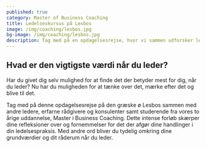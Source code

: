 ```yaml
---
published: true
category: Master of Business Coaching
title: Ledelseskursus på Lesbos
image: /img/coaching/lesbos.jpg
bg-image: /img/coaching/lesbos.jpg
description: Tag med på en opdagelsesrejse, hvor vi sammen udforsker ledelseskunsten og finder ind til de vigtigste værdier i det at lede sig selv og fællesskabet.
---
```


## Hvad er den vigtigste værdi når du leder?

Har du givet dig selv mulighed for at finde det der betyder mest for dig, når du leder? Nu har du muligheden for at tænke over det, mærke efter det og blive til det.

Tag med på denne opdagelsesrejse på den græske ø Lesbos sammen med andre ledere, erfarne rådgivere og konsulenter samt studerende fra vores to årige uddannelse, Master i Business Coaching.
Dette intense forløb skærper dine refleksioner over og fornemmelser for det der afgør dine handlinger i din ledelsespraksis. Med andre ord bliver du tydelig omkring dine grundværdier og dit råderum når du leder.